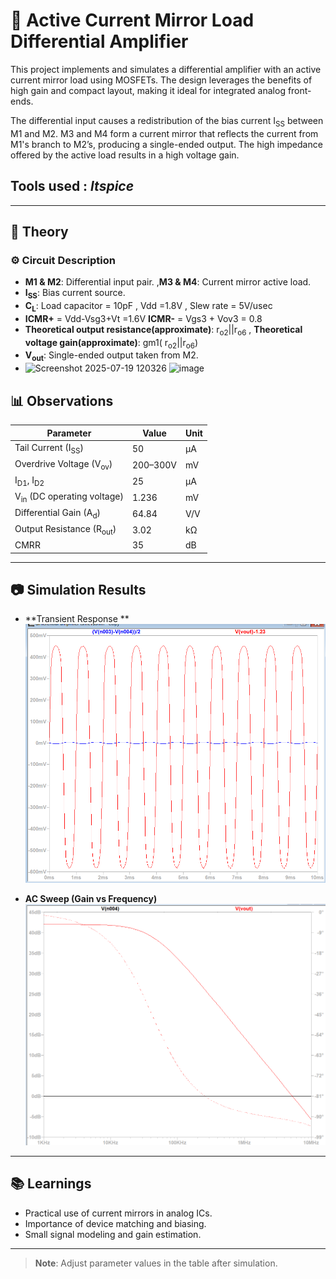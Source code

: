 # 🔧 Active Current Mirror Load Differential Amplifier

This project implements and simulates a differential amplifier with an active current mirror load using MOSFETs. The design leverages the benefits of high gain and compact layout, making it ideal for integrated analog front-ends.

The differential input causes a redistribution of the bias current I<sub>SS</sub> between M1 and M2. M3 and M4 form a current mirror that reflects the current from M1's branch to M2’s, producing a single-ended output. The high impedance offered by the active load results in a high voltage gain.

## Tools used : *ltspice*

---

## 📖 Theory

### ⚙️ Circuit Description

- **M1 & M2**: Differential input pair.
    ,**M3 & M4**: Current mirror active load.
- **I<sub>SS</sub>**: Bias current source.
- **C<sub>L</sub>**: Load capacitor = 10pF ,  Vdd =1.8V , Slew rate = 5V/usec
- **ICMR+** = Vdd-Vsg3+Vt =1.6V     **ICMR-** = Vgs3 + Vov3 = 0.8
- **Theoretical output resistance(approximate)**:   r<sub>o2</sub>||r<sub>o6</sub>
     ,  **Theoretical voltage gain(approximate)**:  gm1( r<sub>o2</sub>||r<sub>o6</sub>)
- **V<sub>out</sub>**: Single-ended output taken from M2.
- <img width="377" height="366" alt="Screenshot 2025-07-19 120326" src="https://github.com/user-attachments/assets/aa75aa84-f59a-49be-9f1c-bd393a60ebd4" /> <img width="543" height="550" alt="image" src="https://github.com/user-attachments/assets/09e17a3f-dbf8-41cb-81f0-1af978005a10" />


## 📊 Observations

| Parameter                        | Value    | Unit   | 
|----------------------------------|----------|--------|
| Tail Current (I<sub>SS</sub>)    |  50      | µA     | 
| Overdrive Voltage (V<sub>ov</sub>) | 200–300V | mV   | 
| I<sub>D1</sub>, I<sub>D2</sub>   | 25     | µA  | 
| V<sub>in</sub> (DC operating voltage)        | 1.236    | mV      | 
| Differential Gain (A<sub>d</sub>)| 64.84     | V/V    | 
| Output Resistance (R<sub>out</sub>) | 3.02 | kΩ     |
| CMRR                             | 35    | dB     |
---

## 📷 Simulation Results
- **Transient Response **  
  ![transient response](./transient1.png)

- **AC Sweep (Gain vs Frequency)**  
  ![ac response](./frequency_response.png)

---

## 📚 Learnings

- Practical use of current mirrors in analog ICs.
- Importance of device matching and biasing.
- Small signal modeling and gain estimation.

---

> **Note**: Adjust parameter values in the table after simulation.
